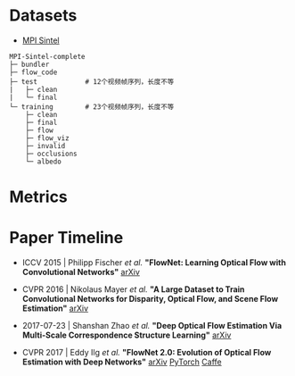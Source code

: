 

# Datasets
- [MPI Sintel](http://sintel.is.tue.mpg.de/)
```
MPI-Sintel-complete
├─ bundler
├─ flow_code
├─ test            # 12个视频帧序列，长度不等
|   ├─ clean
|   └─ final
└─ training        # 23个视频帧序列，长度不等
    ├─ clean
    ├─ final
    ├─ flow
    ├─ flow_viz
    ├─ invalid
    ├─ occlusions
    └─ albedo
```
# Metrics


# Paper Timeline
- ICCV 2015 | Philipp Fischer *et al.* **"FlowNet: Learning Optical Flow with Convolutional Networks"** [arXiv](https://arxiv.org/abs/1504.06852)

- CVPR 2016 | Nikolaus Mayer *et al.* **"A Large Dataset to Train Convolutional Networks for Disparity, Optical Flow, and Scene Flow Estimation"** [arXiv](https://arxiv.org/abs/1512.02134)

- 2017-07-23 | Shanshan Zhao *et al.* **"Deep Optical Flow Estimation Via Multi-Scale Correspondence Structure Learning"** [arXiv](https://arxiv.org/abs/1707.07301)

- CVPR 2017 | Eddy Ilg *et al.* **"FlowNet 2.0: Evolution of Optical Flow Estimation with Deep Networks"** [arXiv](https://arxiv.org/abs/1612.01925) [PyTorch](https://github.com/NVIDIA/flownet2-pytorch) [Caffe](https://github.com/lmb-freiburg/flownet2)